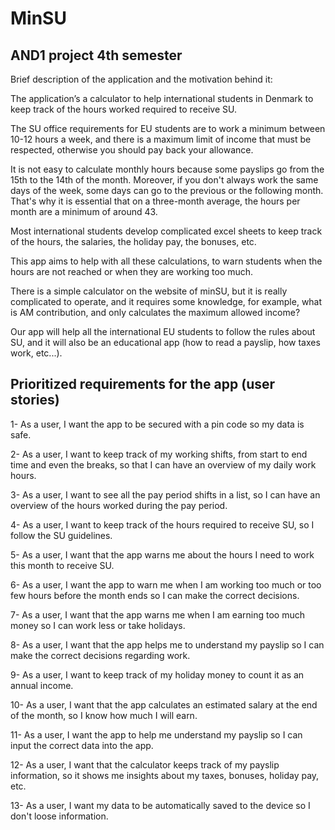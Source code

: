 # MinSU
 AND1 project 4th semester
 --------------------------------------------------------------------------------------------------------------------------
 
Brief description of the application and the motivation behind it:

The application’s a calculator to help international students
in Denmark to keep track of the hours worked required to receive SU.

The SU office requirements for EU students are to work a minimum between
10-12 hours a week, and there is a maximum limit of income that must be
respected, otherwise you should pay back your allowance.

It is not easy to calculate monthly hours because some payslips go
from the 15th to the 14th of the month. Moreover, if you don't always work 
the same days of the week, some days can go to the previous or the
following month. That's why it is essential that on a three-month average,
the hours per month are a minimum of around 43.

Most international students develop complicated excel sheets to keep
track of the hours, the salaries, the holiday pay, the bonuses, etc.

This app aims to help with all these calculations, to warn
students when the hours are not reached or when they are working too much.

There is a simple calculator on the website of minSU, but it is really
complicated to operate, and it requires some knowledge, for example,
what is AM contribution, and only calculates the maximum allowed income?

Our app will help all the international EU students to follow the rules
about SU, and it will also be an educational app (how to read a payslip,
how taxes work, etc...).


Prioritized requirements for the app (user stories)
--------------------------------------------------------------------------------------------------------------------------

1- As a user, I want the app to be secured with a pin code so my data is safe.

2- As a user, I want to keep track of my working shifts, from start to end time and even the breaks, 
	 	      so that I can have an overview of my daily work hours.
		   
3- As a user, I want to see all the pay period shifts in a list, so I can have an overview of the hours 
		      worked during the pay period.
		   
4- As a user, I want to keep track of the hours required to receive SU, so I follow the SU guidelines.

5- As a user, I want that the app warns me about the hours I need to work this month to receive SU.

6- As a user, I want the app to warn me when I am working too much or too few hours before the month ends so 
			  I can make the correct decisions.
		   
7- As a user, I want that the app warns me when I am earning too much money so I can work less or take holidays.

8- As a user, I want that the app helps me to understand my payslip so I can make the correct decisions regarding work.

9- As a user, I want to keep track of my holiday money to count it as an annual income.

10- As a user, I want that the app calculates an estimated salary at the end of the month, so I know how much I will earn.

11- As a user, I want the app to help me understand my payslip so I can input the correct data into the app.

12- As a user, I want that the calculator keeps track of my payslip information, so it shows me insights about my taxes, 
			   bonuses, holiday pay, etc.
		   
13- As a user, I want my data to be automatically saved to the device so I don't loose information.